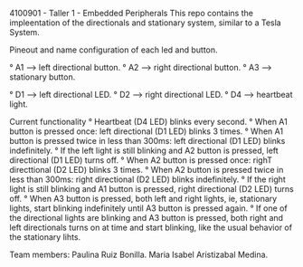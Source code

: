 4100901 - Taller 1 - Embedded Peripherals 
This repo contains the impleentation of the directionals and stationary system, similar to a Tesla System.

Pineout and name configuration of each led and button.

° A1 --> left directional button.
° A2 --> right directional button. 
° A3 --> stationary button. 

° D1 --> left directional LED.
° D2 --> right directional LED.
° D4 --> heartbeat light.

Current functionality
° Heartbeat (D4 LED) blinks every second. 
° When A1 button is pressed once: left directional (D1 LED) blinks 3 times.
° When A1 button is pressed twice in less than 300ms: left directional (D1 LED) blinks indefinitely.
° If the left light is still blinking and A2 button is pressed, left directional (D1 LED) turns off. 
° When A2 button is pressed once: righT directtional (D2 LED) blinks 3 times. 
° When A2 button is pressed twice in less than 300ms: right directional (D2 LED) blinks indefinitely.
° If the right light is still blinking and A1 button is pressed, right directional (D2 LED) turns off. 
° When A3 button is pressed, both left and right lights, ie, stationary lights, start blinking indefinitely until A3 button is pressed again. 
° If one of the directional lights are blinking and A3 button is pressed, both right and left directionals turns on at time and start blinking, like the usual behavior of the stationary lihts. 

Team members:
  Paulina Ruiz Bonilla.
  Maria Isabel Aristizabal Medina. 
